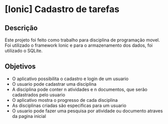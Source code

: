 # [Ionic] Cadastro de tarefas
## Descrição
Este projeto foi feito como trabalho para disciplina de programação movel. Foi utilizado o framework Ionic e para o armazenamento dos dados, foi utilizado o SQLite.
## Objetivos
- O aplicativo possibilita o cadastro e login de um usuario
- O usuario pode cadastrar uma disciplina
- A disciplina pode conter n atividades e n documentos, que serão cadastrados pelo usuario
- O aplicativo mostra o progresso de cada disciplina
- As disciplinas criadas são especificas para um usuario
- O usuario pode fazer uma pesquisa por atividade ou documento atraves da pagina inicial
